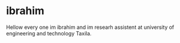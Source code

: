 # ibrahim
Hellow every one
im ibrahim and im researh assistent at university of engineering and technology Taxila.
